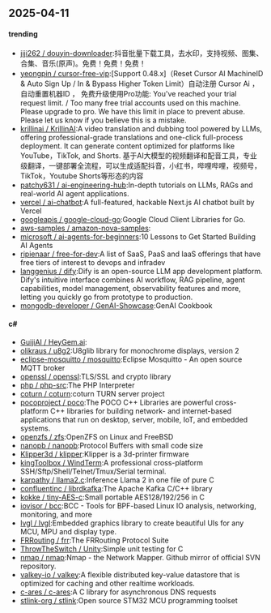 ## 2025-04-11

#### trending
* [jiji262 / douyin-downloader](https://github.com/jiji262/douyin-downloader):抖音批量下载工具，去水印，支持视频、图集、合集、音乐(原声)。免费！免费！免费！
* [yeongpin / cursor-free-vip](https://github.com/yeongpin/cursor-free-vip):[Support 0.48.x]（Reset Cursor AI MachineID & Auto Sign Up / In & Bypass Higher Token Limit）自动注册 Cursor Ai ，自动重置机器ID ， 免费升级使用Pro功能: You've reached your trial request limit. / Too many free trial accounts used on this machine. Please upgrade to pro. We have this limit in place to prevent abuse. Please let us know if you believe this is a mistake.
* [krillinai / KrillinAI](https://github.com/krillinai/KrillinAI):A video translation and dubbing tool powered by LLMs, offering professional-grade translations and one-click full-process deployment. It can generate content optimized for platforms like YouTube，TikTok, and Shorts. 基于AI大模型的视频翻译和配音工具，专业级翻译，一键部署全流程，可以生成适配抖音，小红书，哔哩哔哩，视频号，TikTok，Youtube Shorts等形态的内容
* [patchy631 / ai-engineering-hub](https://github.com/patchy631/ai-engineering-hub):In-depth tutorials on LLMs, RAGs and real-world AI agent applications.
* [vercel / ai-chatbot](https://github.com/vercel/ai-chatbot):A full-featured, hackable Next.js AI chatbot built by Vercel
* [googleapis / google-cloud-go](https://github.com/googleapis/google-cloud-go):Google Cloud Client Libraries for Go.
* [aws-samples / amazon-nova-samples](https://github.com/aws-samples/amazon-nova-samples):
* [microsoft / ai-agents-for-beginners](https://github.com/microsoft/ai-agents-for-beginners):10 Lessons to Get Started Building AI Agents
* [ripienaar / free-for-dev](https://github.com/ripienaar/free-for-dev):A list of SaaS, PaaS and IaaS offerings that have free tiers of interest to devops and infradev
* [langgenius / dify](https://github.com/langgenius/dify):Dify is an open-source LLM app development platform. Dify's intuitive interface combines AI workflow, RAG pipeline, agent capabilities, model management, observability features and more, letting you quickly go from prototype to production.
* [mongodb-developer / GenAI-Showcase](https://github.com/mongodb-developer/GenAI-Showcase):GenAI Cookbook

#### c#
* [GuijiAI / HeyGem.ai](https://github.com/GuijiAI/HeyGem.ai):
* [olikraus / u8g2](https://github.com/olikraus/u8g2):U8glib library for monochrome displays, version 2
* [eclipse-mosquitto / mosquitto](https://github.com/eclipse-mosquitto/mosquitto):Eclipse Mosquitto - An open source MQTT broker
* [openssl / openssl](https://github.com/openssl/openssl):TLS/SSL and crypto library
* [php / php-src](https://github.com/php/php-src):The PHP Interpreter
* [coturn / coturn](https://github.com/coturn/coturn):coturn TURN server project
* [pocoproject / poco](https://github.com/pocoproject/poco):The POCO C++ Libraries are powerful cross-platform C++ libraries for building network- and internet-based applications that run on desktop, server, mobile, IoT, and embedded systems.
* [openzfs / zfs](https://github.com/openzfs/zfs):OpenZFS on Linux and FreeBSD
* [nanopb / nanopb](https://github.com/nanopb/nanopb):Protocol Buffers with small code size
* [Klipper3d / klipper](https://github.com/Klipper3d/klipper):Klipper is a 3d-printer firmware
* [kingToolbox / WindTerm](https://github.com/kingToolbox/WindTerm):A professional cross-platform SSH/Sftp/Shell/Telnet/Tmux/Serial terminal.
* [karpathy / llama2.c](https://github.com/karpathy/llama2.c):Inference Llama 2 in one file of pure C
* [confluentinc / librdkafka](https://github.com/confluentinc/librdkafka):The Apache Kafka C/C++ library
* [kokke / tiny-AES-c](https://github.com/kokke/tiny-AES-c):Small portable AES128/192/256 in C
* [iovisor / bcc](https://github.com/iovisor/bcc):BCC - Tools for BPF-based Linux IO analysis, networking, monitoring, and more
* [lvgl / lvgl](https://github.com/lvgl/lvgl):Embedded graphics library to create beautiful UIs for any MCU, MPU and display type.
* [FRRouting / frr](https://github.com/FRRouting/frr):The FRRouting Protocol Suite
* [ThrowTheSwitch / Unity](https://github.com/ThrowTheSwitch/Unity):Simple unit testing for C
* [nmap / nmap](https://github.com/nmap/nmap):Nmap - the Network Mapper. Github mirror of official SVN repository.
* [valkey-io / valkey](https://github.com/valkey-io/valkey):A flexible distributed key-value datastore that is optimized for caching and other realtime workloads.
* [c-ares / c-ares](https://github.com/c-ares/c-ares):A C library for asynchronous DNS requests
* [stlink-org / stlink](https://github.com/stlink-org/stlink):Open source STM32 MCU programming toolset
